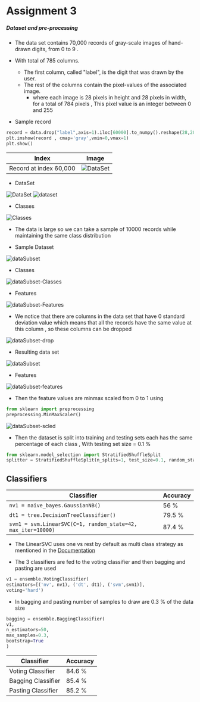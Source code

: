 # Assignment 3

##### Dataset and pre-processing

* The data set contains 70,000 records of  gray-scale images of hand-drawn digits, from 0 to 9 .


* With total of 785 columns.
  * The first column, called "label", is the digit that was drawn by the user.
  * The rest of the columns contain the pixel-values of the associated image.
    * where each image is 28 pixels in height and 28 pixels in width, for a total of 784 pixels , 
    This pixel value is an integer between 0 and 255
    
* Sample record
```python
record = data.drop("label",axis=1).iloc[60000].to_numpy().reshape(28,28)
plt.imshow(record , cmap='gray',vmin=0,vmax=1)
plt.show()
```    
|Index|Image|
|----|----|
|Record at index 60,000|![DataSet](./images/record.png)|

* DataSet

![DataSet](./images/Thedata.PNG)
![dataset](./images/data.PNG)

* Classes

![Classes](./images/classes.PNG)

* The data is large so we can take a sample of 10000 records while maintaining the same
class distribution

* Sample Dataset

![dataSubset](./images/data10000.PNG)

* Classes

![dataSubset-Classes](./images/classes2.PNG)

* Features

![dataSubset-Features](./images/columns.PNG)

* We notice that there are columns in the data set that have 0 standard deviation value
which means that all the records have the same value at this column , so these columns
can be dropped

![dataSubset-drop](./images/columnstodrop.PNG)

* Resulting data set

![dataSubset](./images/newdata.PNG)

* Features

![dataSubset-features](./images/nd.PNG)


* Then the feature values are minmax scaled from 0 to 1 using
```python
from sklearn import preprocessing
preprocessing.MinMaxScaler()
```

![dataSubset-scled](./images/minmaxscale.PNG)

* Then the dataset is split into training and testing sets each 
has the same percentage of each class , With testing set size = 0.1 %

```python
from sklearn.model_selection import StratifiedShuffleSplit
splitter = StratifiedShuffleSplit(n_splits=1, test_size=0.1, random_state=42)
```

## Classifiers

|Classifier|Accuracy|
|----------|--------|
|```nv1 = naive_bayes.GaussianNB() ```| 56 %|
|```dt1 = tree.DecisionTreeClassifier() ```| 79.5 %|
|```svm1 = svm.LinearSVC(C=1, random_state=42, max_iter=10000) ```| 87.4 %|

* The LinearSVC uses one vs rest by default as multi class strategy as mentioned in the [Documentation](https://scikit-learn.org/stable/modules/generated/sklearn.svm.LinearSVC.html#sklearn.svm.LinearSVC)

* The 3 classifiers are fed to the voting classifier and then bagging and pasting are used
```python
v1 = ensemble.VotingClassifier(
estimators=[('nv', nv1), ('dt', dt1), ('svm',svm1)],
voting='hard')
```
* In bagging and pasting number of samples to draw are 0.3 % of the data size 
```python
bagging = ensemble.BaggingClassifier(
v1,
n_estimators=50,
max_samples=0.3,
bootstrap=True
)
```
|Classifier|Accuracy|
|----------|--------|
|Voting Classifier| 84.6 %|
|Bagging Classifier| 85.4 %|
|Pasting Classifier| 85.2 %|








